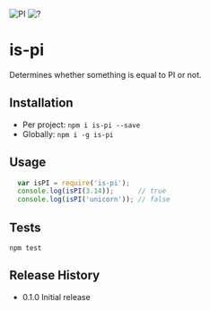 ![PI](http://a3.mzstatic.com/us/r30/Purple69/v4/9e/6f/37/9e6f375c-15cf-42b5-2222-193e5c9f9462/icon256.png) ![?](http://www.iconsdb.com/icons/preview/black/question-mark-6-xxl.png) 


is-pi
=====
Determines whether something is equal to PI or not.

## Installation

* Per project: `npm i is-pi --save`
* Globally: `npm i -g is-pi`

## Usage

```javascript
  var isPI = require('is-pi');
  console.log(isPI(3.14)); 		// true
  console.log(isPI('unicorn')); // false
```

## Tests

`npm test`

## Release History

* 0.1.0 Initial release

